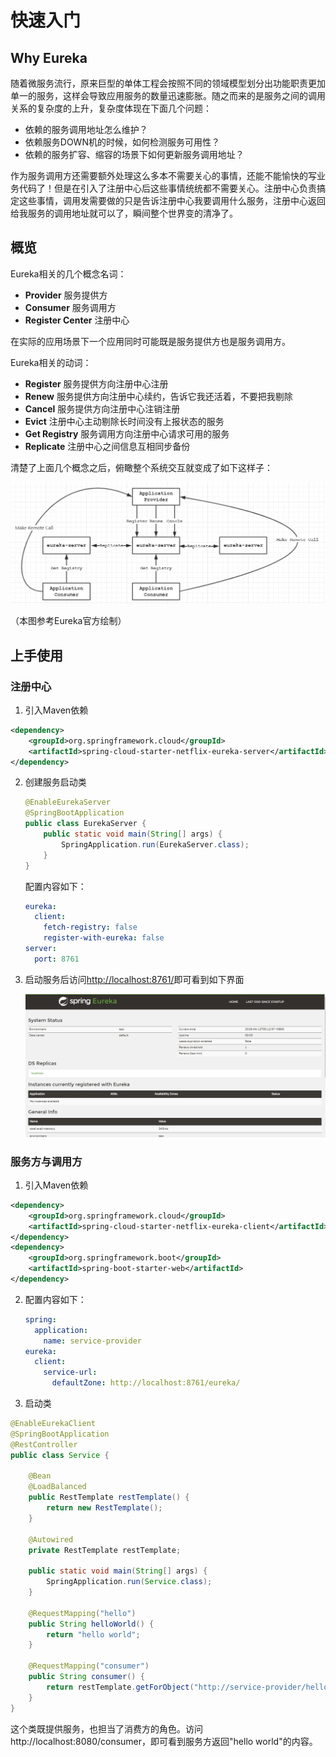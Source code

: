 # 快速入门

## Why Eureka

随着微服务流行，原来巨型的单体工程会按照不同的领域模型划分出功能职责更加单一的服务，这样会导致应用服务的数量迅速膨胀。随之而来的是服务之间的调用关系的复杂度的上升，复杂度体现在下面几个问题：

- 依赖的服务调用地址怎么维护？
- 依赖服务DOWN机的时候，如何检测服务可用性？
- 依赖的服务扩容、缩容的场景下如何更新服务调用地址？

作为服务调用方还需要额外处理这么多本不需要关心的事情，还能不能愉快的写业务代码了！但是在引入了注册中心后这些事情统统都不需要关心。注册中心负责搞定这些事情，调用发需要做的只是告诉注册中心我要调用什么服务，注册中心返回给我服务的调用地址就可以了，瞬间整个世界变的清净了。

## 概览

Eureka相关的几个概念名词：

- **Provider** 服务提供方
- **Consumer** 服务调用方
- **Register Center** 注册中心

在实际的应用场景下一个应用同时可能既是服务提供方也是服务调用方。

Eureka相关的动词：

- **Register** 服务提供方向注册中心注册
- **Renew** 服务提供方向注册中心续约，告诉它我还活着，不要把我剔除
- **Cancel** 服务提供方向注册中心注销注册
- **Evict** 注册中心主动剔除长时间没有上报状态的服务
- **Get Registry** 服务调用方向注册中心请求可用的服务
- **Replicate** 注册中心之间信息互相同步备份

清楚了上面几个概念之后，俯瞰整个系统交互就变成了如下这样子：

![](./images/01_01.png)

（本图参考Eureka官方绘制）

## 上手使用

### 注册中心

1. 引入Maven依赖

```xml
<dependency>
    <groupId>org.springframework.cloud</groupId>
    <artifactId>spring-cloud-starter-netflix-eureka-server</artifactId>
</dependency>
```

2. 创建服务启动类

   ```java
   @EnableEurekaServer
   @SpringBootApplication
   public class EurekaServer {
       public static void main(String[] args) {
           SpringApplication.run(EurekaServer.class);
       }
   }
   ```

   配置内容如下：

   ```yaml
   eureka:
     client:
       fetch-registry: false
       register-with-eureka: false
   server:
     port: 8761
   ```

3. 启动服务后访问[http://localhost:8761/](http://localhost:8761/)即可看到如下界面

   ![](./images/01_02.png)

### 服务方与调用方

1.  引入Maven依赖

   ```xml
   <dependency>
       <groupId>org.springframework.cloud</groupId>
       <artifactId>spring-cloud-starter-netflix-eureka-client</artifactId>
   </dependency>
   <dependency>
       <groupId>org.springframework.boot</groupId>
       <artifactId>spring-boot-starter-web</artifactId>
   </dependency>
   ```

2. 配置内容如下：

   ```yaml
   spring:
     application:
       name: service-provider
   eureka:
     client:
       service-url:
         defaultZone: http://localhost:8761/eureka/
   ```

3.  启动类

   ```java
   @EnableEurekaClient
   @SpringBootApplication
   @RestController
   public class Service {
   
       @Bean
       @LoadBalanced
       public RestTemplate restTemplate() {
           return new RestTemplate();
       }
   
       @Autowired
       private RestTemplate restTemplate;
   
       public static void main(String[] args) {
           SpringApplication.run(Service.class);
       }
   
       @RequestMapping("hello")
       public String helloWorld() {
           return "hello world";
       }
   
       @RequestMapping("consumer")
       public String consumer() {
           return restTemplate.getForObject("http://service-provider/hello", String.class);
       }
   }
   ```

   这个类既提供服务，也担当了消费方的角色。访问http://localhost:8080/consumer，即可看到服务方返回"hello world"的内容。